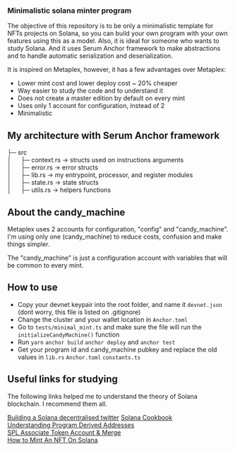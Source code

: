 ### Minimalistic solana minter program

The objective of this repository is to be only a minimalistic template for NFTs projects on Solana, so you can build your own program with your own features using this as a model. Also, it is ideal for someone who wants to study Solana. And it uses Serum Anchor framework to make abstractions and to handle automatic serialization and deserialization.

It is inspired on Metaplex, however, it has a few advantages over Metaplex:

- Lower mint cost and lower deploy cost ~ 20% cheaper
- Way easier to study the code and to understand it
- Does not create a master edition by default on every mint
- Uses only 1 account for configuration, instead of 2
- Minimalistic

## My architecture with Serum Anchor framework

├─ src <br />
│ &emsp; ├─ context.rs -> structs used on instructions arguments  <br />
│ &emsp; ├─ error.rs -> error structs  <br />
│ &emsp; ├─ lib.rs -> my entrypoint, processor, and register modules  <br />
│ &emsp; ├─ state.rs -> state structs  <br />
│ &emsp; ├─ utils.rs -> helpers functions  <br />

## About the candy_machine

Metaplex uses 2 accounts for configuration, "config" and "candy_machine". I'm using only one (candy_machine) to reduce costs, confusion and make things simpler.

The "candy_machine" is just a configuration account with variables that will be common to every mint.

## How to use
- Copy your devnet keypair into the root folder, and name it `devnet.json` (dont worry, this file is listed on .gitignore)
- Change the cluster and your wallet location in `Anchor.toml`
- Go to `tests/minimal_mint.ts` and make sure the file will run the `initializeCandyMachine()` function
- Run `yarn` `anchor build` `anchor deploy` and `anchor test`
- Get your program id and candy_machine pubkey and replace the old values in `lib.rs` `Anchor.toml` `constants.ts`

## Useful links for studying
The following links helped me to understand the theory of Solana blockchain. I recommend them all.

[Building a Solana decentralised twitter](https://lorisleiva.com/create-a-solana-dapp-from-scratch/what-are-we-building)
[Solana Cookbook](https://solanacookbook.com/core-concepts/accounts.html#facts) <br />
[Understanding Program Derived Addresses](https://www.brianfriel.xyz/understanding-program-derived-addresses/) <br />
[SPL Associate Token Account & Merge](https://solongwallet.medium.com/spl-associate-token-account-merge-b134b8e01dc0) <br />
[How to Mint An NFT On Solana](https://www.quicknode.com/guides/web3-sdks/how-to-mint-an-nft-on-solana)
